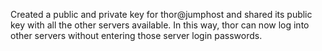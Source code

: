 Created a public and private key for thor@jumphost and shared its public key with all the other servers available. In this way, thor can now log into other servers without entering those server login passwords.